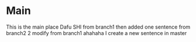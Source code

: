 # Main
This is the main place
Dafu SHI from branch1 then added one sentence from branch2 2 modify from branch1 ahahaha
I create a new sentence in master
